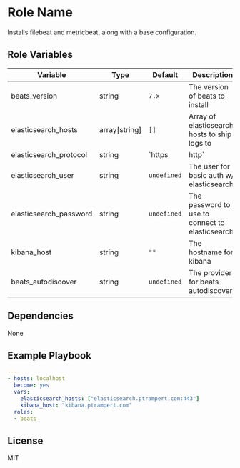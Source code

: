 Role Name
=========

Installs filebeat and metricbeat, along with a base configuration.

Role Variables
--------------

| Variable                 | Type            | Default                            | Description                                                              |
|--------------------------|-----------------|------------------------------------|--------------------------------------------------------------------------|
| beats_version            | string          | `7.x`                              | The version of beats to install                                          |
| elasticsearch_hosts      | array[string]   | `[]`                               | Array of elasticsearch hosts to ship logs to                             |
| elasticsearch_protocol   | string          | `https|http`                       | The elasticsearch protocol to use                                        |
| elasticsearch_user       | string          | `undefined`                        | The user for basic auth w/ elasticsearch                                 |
| elasticsearch_password   | string          | `undefined`                        | The password to use to connect to elasticsearch                          |
| kibana_host              | string          | `""`                               | The hostname for kibana                                                  |
| beats_autodiscover       | string          | `undefined`                        | The provider for beats autodiscovery                                     |

Dependencies
------------

None

Example Playbook
----------------

```yml
---
- hosts: localhost
  become: yes
  vars:
    elasticsearch_hosts: ["elasticsearch.ptrampert.com:443"]
    kibana_host: "kibana.ptrampert.com"
  roles:
  - beats
```

License
-------

MIT